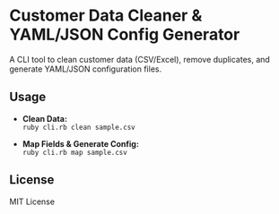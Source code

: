 # Customer Data Cleaner & YAML/JSON Config Generator

A CLI tool to clean customer data (CSV/Excel), remove duplicates, and generate YAML/JSON configuration files.

## Usage

- **Clean Data:**  
  `ruby cli.rb clean sample.csv`

- **Map Fields & Generate Config:**  
  `ruby cli.rb map sample.csv`

## License  
MIT License
